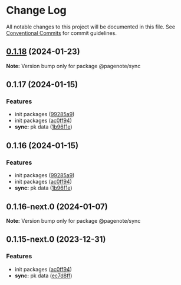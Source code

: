 # Change Log

All notable changes to this project will be documented in this file.
See [Conventional Commits](https://conventionalcommits.org) for commit guidelines.

## [0.1.18](https://github.com/rowthan/pagenote/compare/@pagenote/sync@0.1.17...@pagenote/sync@0.1.18) (2024-01-23)

**Note:** Version bump only for package @pagenote/sync





## 0.1.17 (2024-01-15)


### Features

* init packages ([99285a9](https://github.com/rowthan/pagenote/commit/99285a9dc237893924fa06c7d712123e62b206ab))
* init packages ([ac0ff94](https://github.com/rowthan/pagenote/commit/ac0ff9470c8eb60e61b6b2541ad45e76e67e1749))
* **sync:** pk data ([1b96f1e](https://github.com/rowthan/pagenote/commit/1b96f1ef1cc4d361c0c2475bac617c66df209093))





## 0.1.16 (2024-01-15)


### Features

* init packages ([99285a9](https://github.com/rowthan/pagenote/commit/99285a9dc237893924fa06c7d712123e62b206ab))
* init packages ([ac0ff94](https://github.com/rowthan/pagenote/commit/ac0ff9470c8eb60e61b6b2541ad45e76e67e1749))
* **sync:** pk data ([1b96f1e](https://github.com/rowthan/pagenote/commit/1b96f1ef1cc4d361c0c2475bac617c66df209093))





## 0.1.16-next.0 (2024-01-07)

**Note:** Version bump only for package @pagenote/sync





## 0.1.15-next.0 (2023-12-31)


### Features

* init packages ([ac0ff94](https://github.com/rowthan/pagenote/commit/ac0ff9470c8eb60e61b6b2541ad45e76e67e1749))
* **sync:** pk data ([ec7d8ff](https://github.com/rowthan/pagenote/commit/ec7d8fff45f3dd7a3a2f38111bdbbe27638882ad))
